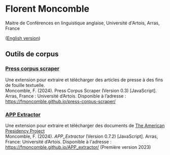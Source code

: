 # Florent Moncomble
Maitre de Conférences en linguistique anglaise, Université d'Artois, Arras, France  
  
([English version](index_en.md))
  
## Outils de corpus
### [Press corpus scraper](https://fmoncomble.github.io/press-corpus-scraper/)
Une extension pour extraire et télécharger des articles de presse à des fins de fouille textuelle.  
Moncomble, F. (2024). Press Corpus Scraper (Version 0.3) [JavaScript]. Arras, France : Université d’Artois. Disponible à l’adresse : https://fmoncomble.github.io/press-corpus-scraper/

### [APP Extractor](https://fmoncomble.github.io/APP_extractor/)
Une extension pour extraire et télécharger des documents de [The American Presidency Project](https://www.presidency.ucsb.edu/)  
Moncomble, F. (2024). *APP_Extractor* (Version 0.7.2) [JavaScript]. Arras, France: Université d’Artois. Disponible à l'adresse : https://fmoncomble.github.io/APP_extractor/ (Première version 2023)

